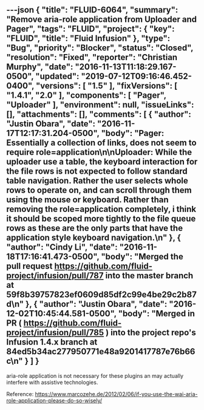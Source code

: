 ---json
{
  "title": "FLUID-6064",
  "summary": "Remove aria-role application from Uploader and Pager",
  "tags": "FLUID",
  "project": {
    "key": "FLUID",
    "title": "Fluid Infusion"
  },
  "type": "Bug",
  "priority": "Blocker",
  "status": "Closed",
  "resolution": "Fixed",
  "reporter": "Christian Murphy",
  "date": "2016-11-13T11:18:29.167-0500",
  "updated": "2019-07-12T09:16:46.452-0400",
  "versions": [
    "1.5"
  ],
  "fixVersions": [
    "1.4.1",
    "2.0"
  ],
  "components": [
    "Pager",
    "Uploader"
  ],
  "environment": null,
  "issueLinks": [],
  "attachments": [],
  "comments": [
    {
      "author": "Justin Obara",
      "date": "2016-11-17T12:17:31.204-0500",
      "body": "Pager: Essentially a collection of links, does not seem to require role=application\n\nUploader: While the uploader use a table, the keyboard interaction for the file rows is not expected to follow standard table navigation. Rather the user selects whole rows to operate on, and can scroll through them using the mouse or keyboard. Rather than removing the role=application completely, i think it should be scoped more tightly to the file queue rows as these are the only parts that have the application style keyboard navigation.\n"
    },
    {
      "author": "Cindy Li",
      "date": "2016-11-18T17:16:41.473-0500",
      "body": "Merged the pull request <https://github.com/fluid-project/infusion/pull/787> into the master branch at 59f8b39757823ef0609d85df2c99e4be29c2b87d\n"
    },
    {
      "author": "Justin Obara",
      "date": "2016-12-02T10:45:44.581-0500",
      "body": "Merged in PR ( <https://github.com/fluid-project/infusion/pull/785> ) into the project repo's Infusion 1.4.x branch at 84ed5b34ac277950771e48a9201417787e76b66c\n"
    }
  ]
}
---
aria-role application is not necessary for these plugins an may actually interfere with assistive technologies.

Reference: <https://www.marcozehe.de/2012/02/06/if-you-use-the-wai-aria-role-application-please-do-so-wisely/>

        